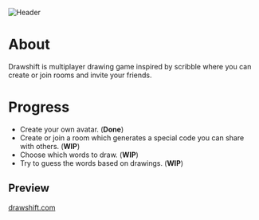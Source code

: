 ![Header](https://i.imgur.com/vRRHNlE.png)

# About

Drawshift is multiplayer drawing game inspired by scribble where you can create or join rooms and invite your friends.

# Progress

- Create your own avatar. (**Done**)
- Create or join a room which generates a special code you can share with others. (**WIP**)
- Choose which words to draw. (**WIP**)
- Try to guess the words based on drawings. (**WIP**)

## Preview

[drawshift.com](https://drawshift.com/)
